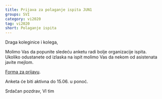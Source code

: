 ```yaml
---
title: Prijava za polaganje ispita JUN1
groups: SVI
category: vi2020
tag: vi2020
short: Polaganje ispita
---
```


Draga koleginice i kolega,

Molimo Vas da popunite sledeću anketu radi bolje organizacije ispita.  
Ukoliko odustanete od izlaska na ispit molimo Vas da nekom od asistenata javite mejlom.

[Forma za prijavu](https://forms.gle/yGgnncc17Y3Ua3qX8).

Anketa će biti aktivna do 15.06. u ponoć.

Srdačan pozdrav,
VI tim
